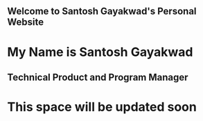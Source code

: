 ## Welcome to Santosh Gayakwad's Personal Website


# My Name is Santosh Gayakwad
## Technical Product and Program Manager



# This space will be updated soon
